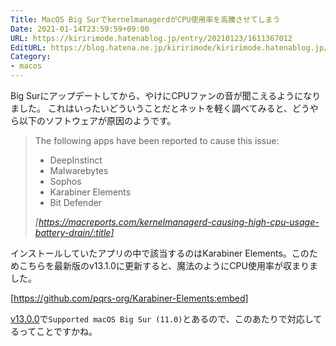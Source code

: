 ```yaml
---
Title: MacOS Big SurでkernelmanagerdがCPU使用率を高騰させてしまう
Date: 2021-01-14T23:59:59+09:00
URL: https://kiririmode.hatenablog.jp/entry/20210123/1611367012
EditURL: https://blog.hatena.ne.jp/kiririmode/kiririmode.hatenablog.jp/atom/entry/26006613681827705
Category:
- macos
---
```


Big Surにアップデートしてから、やけにCPUファンの音が聞こえるようになりました。
これはいったいどういうことだとネットを軽く調べてみると、どうやら以下のソフトウェアが原因のようです。

> The following apps have been reported to cause this issue:
> 
> - DeepInstinct
> - Malwarebytes
> - Sophos
> - Karabiner Elements
> - Bit Defender
> 
> <cite>[https://macreports.com/kernelmanagerd-causing-high-cpu-usage-battery-drain/:title]</cite>

インストールしていたアプリの中で該当するのはKarabiner Elements。このためこちらを最新版のv13.1.0に更新すると、魔法のようにCPU使用率が収まりました。

[https://github.com/pqrs-org/Karabiner-Elements:embed]

[v13.0.0](https://github.com/pqrs-org/Karabiner-Elements/releases/tag/v13.0.0)で`Supported macOS Big Sur (11.0)`とあるので、このあたりで対応してるってことですかね。
